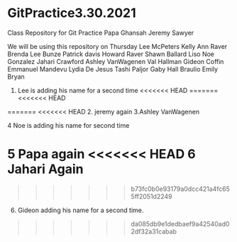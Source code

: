 # GitPractice3.30.2021

Class Repository for Git Practice
Papa Ghansah
Jeremy Sawyer

We will be using this repository on Thursday
Lee McPeters
Kelly Ann Raver
Brenda Lee Bunze
Patrick davis
Howard Raver
Shawn Ballard
Liso
Noe Gonzalez
Jahari Crawford
Ashley VanWagenen
Val Hallman
Gideon Coffin
Emmanuel Mandevu
Lydia De Jesus
Tashi Paljor
Gaby Hall
Braulio
Emily Bryan

1. Lee is adding his name for a second time
<<<<<<< HEAD
=======
   <<<<<<< HEAD

=======
<<<<<<< HEAD 2. jeremy again
3.Ashley VanWagenen

4 Noe is adding his name for second time

5 Papa again
<<<<<<< HEAD
6 Jahari Again 
=======
>>>>>>> b73fc0b0e93179a0dcc421a4fc655ff2051d2249
6. Gideon adding his name for a second time.
>>>>>>> da085db9e1dedbaef9a42540ad02df32a31cabab
